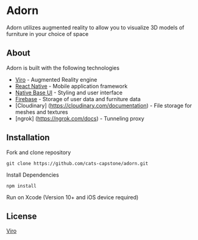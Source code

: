# Adorn

Adorn utilizes augmented reality to allow you to visualize 3D models of furniture in your choice of space

## About

Adorn is built with the following technologies

- [Viro](https://docs.viromedia.com/docs/) - Augmented Reality engine
- [React Native](https://facebook.github.io/react-native/) - Mobile application framework
- [Native Base UI](https://nativebase.io/) - Styling and user interface
- [Firebase](http://firebase.google.com/docs) - Storage of user data and furniture data
- [Cloudinary] (https://cloudinary.com/documentation) - File storage for meshes and textures
- [ngrok] (https://ngrok.com/docs) - Tunneling proxy


## Installation

Fork and clone repository

 `git clone https://github.com/cats-capstone/adorn.git`
 
 Install Dependencies
 
 `npm install`
 
 Run on Xcode (Version 10+ and iOS device required)
 
 ## License
 
 [Viro](https://docs.viromedia.com/docs/license)
